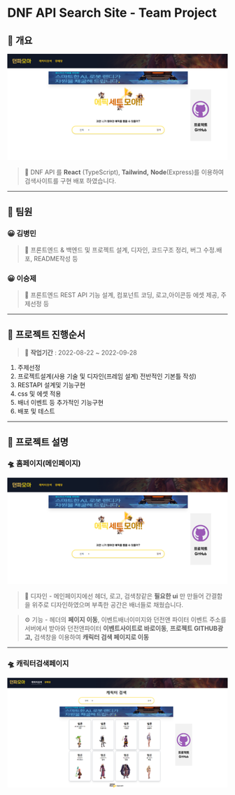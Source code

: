 # **DNF API Search Site** - Team Project

## 🚀 **개요**

![메인페이지](./readmeAssets/메인페이지.png)

> 🚀 DNF API 를 **React** (TypeScript), **Tailwind,** **Node**(Express)를 이용하여 검색사이트를 구현 배포 하였습니다.

---

## 🚀 **팀원**

### 😀 김병민

> 🚀 프론트엔드 & 백엔드 및 프로젝트 설계, 디자인, 코드구조 정리, 버그 수정.배포, README작성 등

### 😀 이승제

> 🚀 프론트엔드 REST API 기능 설계, 컴포넌트 코딩, 로고,아이콘등 에셋 제공, 주제선정 등

---

## 🚀 **프로젝트 진행순서**

> 🚀 **작업기간** : 2022-08-22 ~ 2022-09-28

1. 주제선정
2. 프로젝트설계(사용 기술 및 디자인(프레임 설계) 전반적인 기본틀 작성)
3. RESTAPI 설계및 기능구현
4. css 및 에셋 적용
5. 배너 이벤트 등 추가적인 기능구현
6. 배포 및 테스트

---

## 🚀 **프로젝트 설명**

### 🛸 홈페이지(메인페이지)

![메인페이지](./readmeAssets/메인페이지.png)

> 🎨 디자인 - 메인페이지에선 헤더, 로고, 검색창같은 **필요한 ui** 만 만들어 간결함을 위주로 디자인하였으며 부족한 공간은 배너들로 채웠습니다.

> ⚙️ 기능 - 헤더의 **페이지 이동**, 이벤트배너이미지와 던전앤 파이터 이벤트 주소를 서버에서 받아와 던전앤파이터 **이벤트사이트로 바로이동**, **프로젝트 GITHUB광고,** 검색창을 이용하여 **캐릭터 검색 페이지로 이동**

---

### 🛸 **캐릭터검색페이지**

![캐릭터선택페이지](./readmeAssets/캐릭터검색페이지.png)
